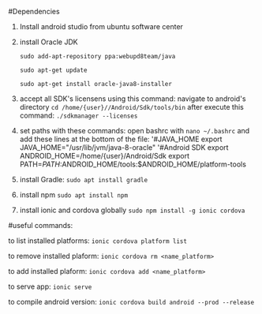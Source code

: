 #Dependencies

1) Install android studio from ubuntu software center

2) install Oracle JDK 

    ```sudo add-apt-repository ppa:webupd8team/java```
    
    ```sudo apt-get update```
    
    ```sudo apt-get install oracle-java8-installer```
    
3) accept all SDK's licensens using this command:  navigate to android's directory ```cd /home/{user}//Android/Sdk/tools/bin``` after execute this command: ```./sdkmanager --licenses```

4) set paths with these commands: open bashrc with ```nano ~/.bashrc``` and add these lines at the bottom of the file:
    '#JAVA_HOME
    export JAVA_HOME="/usr/lib/jvm/java-8-oracle"
    '#Android SDK
    export ANDROID_HOME=/home/{user}/Android/Sdk
    export PATH=${PATH}:$ANDROID_HOME/tools:$ANDROID_HOME/platform-tools
    
5) install Gradle: ```sudo apt install gradle```

6) install npm ```sudo apt install npm```

7) install ionic and cordova globally ```sudo npm install -g ionic cordova```

#useful commands:

to list installed platforms: ```ionic cordova platform list```

to remove installed plaform: ```ionic cordova rm <name_platform>```

to add installed plaform: ```ionic cordova add <name_platform>```

to serve app: ```ionic serve```

to compile android version: ```ionic cordova build android --prod --release```